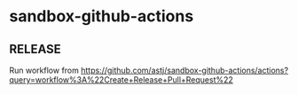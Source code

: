 # sandbox-github-actions

## RELEASE

Run workflow from https://github.com/astj/sandbox-github-actions/actions?query=workflow%3A%22Create+Release+Pull+Request%22
